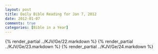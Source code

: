 ```yaml
---
layout: post
title: Daily Bible Reading for Jan 7, 2012
date: 2012-01-07
comments: true
categories: [Bible in a Year]
---
```

{% render_partial ../KJV/Ge/22.markdown %}
{% render_partial ../KJV/Ge/23.markdown %}
{% render_partial ../KJV/Ge/24.markdown %}

